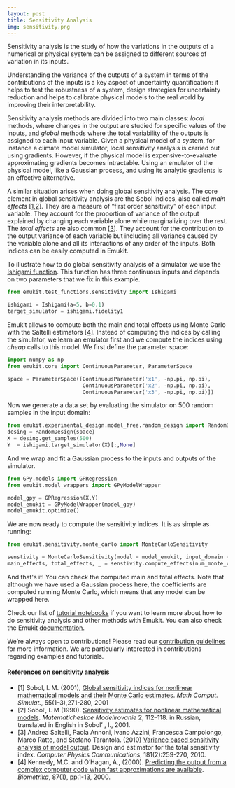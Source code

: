 ```yaml
---
layout: post
title: Sensitivity Analysis
img: sensitivity.png
---
```


Sensitivity analysis is the study of how the variations in the outputs of a numerical or 
physical system can be assigned to different sources of variation in its inputs.

Understanding the variance of the outputs of a system in terms of the contributions of the inputs is a key aspect of
uncertainty quantification: it helps to test the robustness of a system, design strategies for uncertainty reduction
and helps to calibrate physical models to the real world by improving their interpretability.

Sensitivity analysis methods are divided into two main classes: *local* methods, where changes in the output are studied for
specific values of the inputs, and *global* methods where the total variability of the outputs is assigned to each input variable. Given a physical model of a system, for instance a climate model simulator, local sensitivity analysis is carried out using gradients.
However, if the physical model is expensive-to-evaluate approximating gradients becomes intractable. Using an emulator of the physical model, like
a Gaussian process, and using its analytic gradients is an effective alternative.

A similar situation arises when doing global sensitivity analysis. The core element in global sensitivity analysis are the Sobol indices, also called *main effects* [[1,2](#references-on-sensitivity-analysis)].
They are a measure of “first order sensitivity” of each input variable. They account for the proportion of variance of the output explained by
changing each variable alone while marginalizing over the rest. The *total effects* are also common [[3](#references-on-sensitivity-analysis)]. They account for the contribution to the
output variance of each variable but including all variance caused by the variable alone and all its interactions of any order of the inputs. Both indices can be easily computed in Emukit.

To illustrate how to do global sensitivity analysis of a simulator we use the [Ishigami function](https://www.sfu.ca/~ssurjano/ishigami.html).
This function has three continuous inputs and depends on two parameters that we fix in this example.

```python
from emukit.test_functions.sensitivity import Ishigami

ishigami = Ishigami(a=5, b=0.1)
target_simulator = ishigami.fidelity1
```

Emukit allows to compute both the main and total effects using Monte Carlo with the Saltelli estimators [[4](#references-on-sensitivity-analysis)].
Instead of computing the indices by calling the simulator, we learn an emulator first and we compute the indices using *cheap* calls to this model. We first define the parameter space:

```python
import numpy as np
from emukit.core import ContinuousParameter, ParameterSpace

space = ParameterSpace([ContinuousParameter('x1', -np.pi, np.pi),
                        ContinuousParameter('x2', -np.pi, np.pi),
                        ContinuousParameter('x3', -np.pi, np.pi)])
```

Now we generate a data set by evaluating the simulator on 500 random samples in the input domain:

```python
from emukit.experimental_design.model_free.random_design import RandomDesign
desing = RandomDesign(space)
X = desing.get_samples(500)
Y  = ishigami.target_simulator(X)[:,None]
```
And we wrap and fit a Gaussian process to the inputs and outputs of the simulator.

```python
from GPy.models import GPRegression
from emukit.model_wrappers import GPyModelWrapper

model_gpy = GPRegression(X,Y)
model_emukit = GPyModelWrapper(model_gpy)
model_emukit.optimize()
```

We are now ready to compute the sensitivity indices. It is as simple as running:
```python
from emukit.sensitivity.monte_carlo import MonteCarloSensitivity

senstivity = MonteCarloSensitivity(model = model_emukit, input_domain = space)
main_effects, total_effects, _ = senstivity.compute_effects(num_monte_carlo_points = 10000)
```
And that's it! You can check the computed main and total effects. Note that
although we have used a Gaussian process here, the coefficients are computed running Monte Carlo, which means that any model can be wrapped here.

Check our list of [tutorial notebooks](https://github.com/amzn/emukit/tree/develop/notebooks) if you want to learn more about how to do sensitivity analysis and other methods with Emukit. You can also check the Emukit [documentation](https://emukit.readthedocs.io/en/latest/).

We’re always open to contributions! Please read our [contribution guidelines](CONTRIBUTING.md) for more information. We are particularly interested in contributions regarding examples and tutorials.


#### References on sensitivity analysis

- [1] Sobol, I. M. (2001), [Global sensitivity indices for nonlinear mathematical models and their Monte Carlo estimates](https://www.sciencedirect.com/science/article/abs/pii/S0378475400002706). *Math Comput. Simulat.*, 55(1–3),271-280, 2001
- [2] Sobol’, I. M (1990). [Sensitivity estimates for nonlinear mathematical models](http://max2.ese.u-psud.fr/epc/conservation/MODE/Sobol%20Original%20Paper.pdf). *Matematicheskoe Modelirovanie* 2, 112–118. in Russian, translated in English in Sobol’ , I., 2001.
- [3] Andrea Saltelli, Paola Annoni, Ivano Azzini, Francesca Campolongo, Marco Ratto, and Stefano Tarantola. (2010) [Variance based sensitivity analysis of model output](https://www.sciencedirect.com/science/article/pii/S0010465509003087). Design and estimator for the total sensitivity index. *Computer Physics Communications*, 181(2):259-270, 2010.
- [4] Kennedy, M.C. and O’Hagan, A., (2000). [Predicting the output from a complex computer code when fast approximations are available](https://www.jstor.org/stable/2673557). *Biometrika*, 87(1), pp.1-13, 2000.

